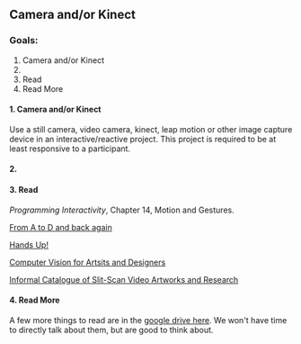 ## Camera and/or Kinect

### Goals:

1. Camera and/or Kinect
2. 
3. Read
4. Read More


#### 1. Camera and/or Kinect
Use a still camera, video camera, kinect, leap motion or other image capture device in an interactive/reactive project. This project is required to be at least responsive to a participant.

#### 2. 


#### 3. Read
_Programming Interactivity_, Chapter 14, Motion and Gestures. 

[From A to D and back again](http://simonpenny.net/texts/atod.html)

[Hands Up!](http://www.flong.com/texts/essays/essay_pose/)

[Computer Vision for Artsits and Designers](http://www.flong.com/texts/essays/essay_cvad/)

[Informal Catalogue of Slit-Scan Video Artworks and Research](http://www.flong.com/texts/lists/slit_scan/)

#### 4. Read More
A few more things to read are in the [google drive here](https://drive.google.com/folderview?id=0BwTG9v1wttXLV0UtZmJMNkVkRzA&usp=sharing). We won't have time to directly talk about them, but are good to think about. 